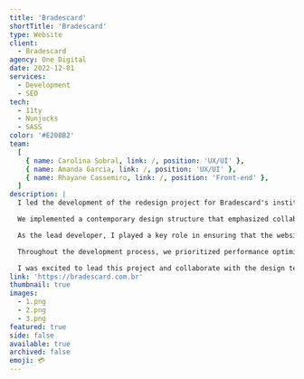 ```yaml
---
title: 'Bradescard'
shortTitle: 'Bradescard'
type: Website
client:
  - Bradescard
agency: One Digital
date: 2022-12-01
services:
  - Development
  - SEO
tech:
  - 11ty
  - Nunjucks
  - SASS
color: '#E208B2'
team:
  [
    { name: Carolina Sobral, link: /, position: 'UX/UI' },
    { name: Amanda Garcia, link: /, position: 'UX/UI' },
    { name: Rhayane Cassemiro, link: /, position: 'Front-end' },
  ]
description: |
  I led the development of the redesign project for Bradescard's institutional website, which provides credit solutions on behalf of Bradesco. Our primary objective was to give the site a modern and clean aesthetic. Throughout the project, I actively participated in the UI and UX stages, collaborating closely with the design team and client to ensure technical feasibility.

  We implemented a contemporary design structure that emphasized collaboration with the development team. This allowed us to seamlessly integrate a client-approved tool into the website. Our development priorities included optimizing performance, ensuring accessibility, and streamlining maintenance to facilitate the addition of new features in the future.

  As the lead developer, I played a key role in ensuring that the website not only had a visually appealing design but also met technical requirements and industry standards. By actively participating in the UI and UX stages, I ensured that the website provided a seamless and engaging experience for visitors.

  Throughout the development process, we prioritized performance optimization to ensure fast loading times and smooth browsing. We also focused on making the website accessible to all users, adhering to accessibility guidelines. Additionally, we implemented a streamlined maintenance process to facilitate future updates and the addition of new features.

  I was excited to lead this project and collaborate with the design team and client to create a modern and user-friendly website for Bradescard.
link: 'https://bradescard.com.br'
thumbnail: true
images:
  - 1.png
  - 2.png
  - 3.png
featured: true
side: false
available: true
archived: false
emoji: 💳
---
```

